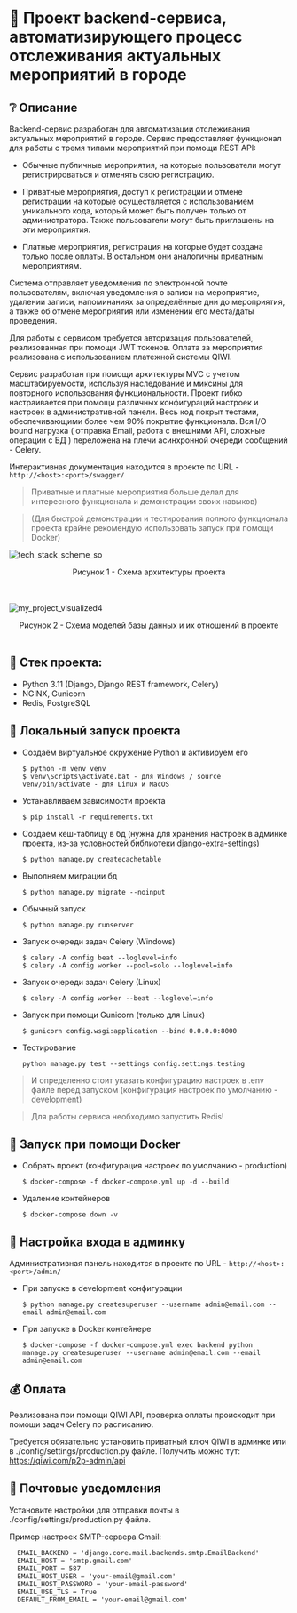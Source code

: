 # :poop: Проект backend-сервиса, автоматизирующего процесс отслеживания актуальных мероприятий в городе

## :grey_question: Описание

Backend-сервис разработан для автоматизации отслеживания актуальных мероприятий в городе. Сервис предоставляет функционал для работы с тремя типами мероприятий при помощи REST API:

* Обычные публичные мероприятия, на которые пользователи могут регистрироваться и отменять свою регистрацию.

* Приватные мероприятия, доступ к регистрации и отмене регистрации на которые осуществляется с использованием уникального кода, который может быть получен только от администратора. Также пользователи могут быть приглашены на эти мероприятия.

* Платные мероприятия, регистрация на которые будет создана только после оплаты. В остальном они аналогичны приватным мероприятиям.

Система отправляет уведомления по электронной почте пользователям, включая уведомления о записи на мероприятие, удалении записи, напоминаниях за определённые дни до мероприятия, а также об отмене мероприятия или изменении его места/даты проведения.

Для работы с сервисом требуется авторизация пользователей, реализованная при помощи JWT токенов. Оплата за мероприятия реализована с использованием платежной системы QIWI.

Cервис разработан при помощи архитектуры MVC с учетом масштабируемости, используя наследование и миксины для повторного использования функциональности. Проект гибко настраивается при помощи различных конфигураций настроек и настроек в административной панели. Весь код покрыт тестами, обеспечивающими более чем 90% покрытие функционала. Вся I/O bound нагрузка ( отправка Email, работа с внешними API, сложные операции с БД ) переложена на плечи асинхронной очереди сообщений - Celery.

Интерактивная документация находится в проекте по URL - ``` http://<host>:<port>/swagger/ ```

> Приватные и платные мероприятия больше делал для интересного функционала и демонстрации своих навыков)

> (Для быстрой демонстрации и тестирования полного функционала проекта крайне рекомендую использовать запуск при помощи Docker)

![tech_stack_scheme_so](https://github.com/Re-Gelu/RTU-IT-Lab-Recruit-Project/assets/75813517/64257b69-a97c-4f4a-8f59-9865ebffb78f)
<div align='center'>Рисунок 1 - Схема архитектуры проекта</div>
<br><br>

![my_project_visualized4](https://github.com/Re-Gelu/RTU-IT-Lab-Recruit-Project/assets/75813517/f7ba20ac-4a7c-4960-9f37-965aa7a1744e)
<div align='center'>Рисунок 2 - Схема моделей базы данных и их отношений в проекте</div>
<br>

## :triangular_ruler: Стек проекта: 
- Python 3.11 (Django, Django REST framework, Celery)
- NGINX, Gunicorn
- Redis, PostgreSQL

## :wrench: Локальный запуск проекта

- Создаём виртуальное окружение Python и активируем его

  ```
  $ python -m venv venv
  $ venv\Scripts\activate.bat - для Windows / source venv/bin/activate - для Linux и MacOS
  ```

- Устанавливаем зависимости проекта

  ```
  $ pip install -r requirements.txt
  ```
  
- Создаем кеш-таблицу в бд (нужна для хранения настроек в админке проекта, из-за условностей библиотеки django-extra-settings)

  ```
  $ python manage.py createcachetable
  ```

- Выполняем миграции бд

  ```
  $ python manage.py migrate --noinput
  ```
  
- Обычный запуск

  ```
  $ python manage.py runserver
  ```
- Запуск очереди задач Celery (Windows)

  ```
  $ celery -A config beat --loglevel=info
  $ celery -A config worker --pool=solo --loglevel=info
  ```

- Запуск очереди задач Celery (Linux)

  ```
  $ celery -A config worker --beat --loglevel=info
  ```

- Запуск при помощи Gunicorn (только для Linux)

  ```
  $ gunicorn config.wsgi:application --bind 0.0.0.0:8000
  ```
  
- Тестирование
  ```
  python manage.py test --settings config.settings.testing
  ```
  
> И определенно стоит указать конфигурацию настроек в .env файле перед запуском (конфигурация настроек по умолчанию - development)

> Для работы сервиса необходимо запустить Redis!


## :whale: Запуск при помощи Docker

- Собрать проект (конфигурация настроек по умолчанию - production)
  ```
  $ docker-compose -f docker-compose.yml up -d --build
  ```

- Удаление контейнеров

  ```
  $ docker-compose down -v
  ```

## :closed_lock_with_key: Настройка входа в админку

Административная панель находится в проекте по URL - ``` http://<host>:<port>/admin/ ```

- При запуске в development конфигурации

  ```
  $ python manage.py createsuperuser --username admin@email.com --email admin@email.com
  ```
  
- При запуске в Docker контейнере
  ```
  $ docker-compose -f docker-compose.yml exec backend python manage.py createsuperuser --username admin@email.com --email admin@email.com
  ```

## :moneybag: Оплата

Реализована при помощи QIWI API, проверка оплаты происходит при помощи задач Celery по расписанию.

Требуется обязательно установить приватный ключ QIWI в админке или в ./config/settings/production.py файлe.
Получить можно тут: https://qiwi.com/p2p-admin/api

## :love_letter: Почтовые уведомления 

Установите настройки для отправки почты в ./config/settings/production.py файле.

Пример настроек SMTP-сервера Gmail:
```
  EMAIL_BACKEND = 'django.core.mail.backends.smtp.EmailBackend'
  EMAIL_HOST = 'smtp.gmail.com'
  EMAIL_PORT = 587
  EMAIL_HOST_USER = 'your-email@gmail.com'
  EMAIL_HOST_PASSWORD = 'your-email-password'
  EMAIL_USE_TLS = True
  DEFAULT_FROM_EMAIL = 'your-email@gmail.com'
```
